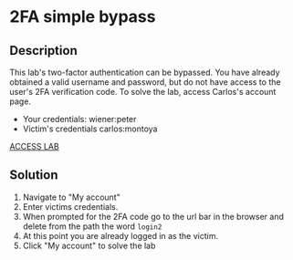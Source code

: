 # 2FA simple bypass

## Description

This lab's two-factor authentication can be bypassed. You have already obtained a valid username and password, but do not have access to the user's 2FA verification code. To solve the lab, access Carlos's account page.

- Your credentials: wiener:peter
- Victim's credentials carlos:montoya

[ACCESS LAB](https://portswigger.net/web-security/learning-paths/server-side-vulnerabilities-apprentice/authentication-apprentice/authentication/multi-factor/lab-2fa-simple-bypass#)

## Solution

1. Navigate to "My account"
1. Enter victims credentials.
1. When prompted for the 2FA code go to the url bar in the browser and delete from the path the word `login2`
1. At this point you are already logged in as the victim.
1. Click "My account" to solve the lab
